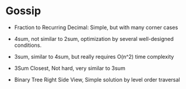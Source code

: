 # Gossip

* Fraction to Recurring Decimal: Simple, but with many corner cases

* 4sum, not similar to 2sum, optimization by several well-designed conditions.
* 3sum, similar to 4sum, but really requires O(n^2) time complexity
* 3Sum Closest, Not hard, very similar to 3sum  

* Binary Tree Right Side View, Simple solution by level order traversal 